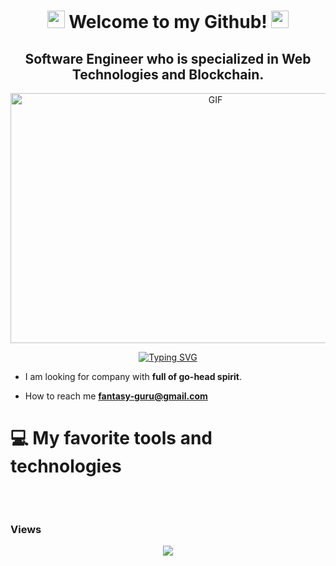 <h1 align="center">
  <img src="https://media.giphy.com/media/hvRJCLFzcasrR4ia7z/giphy.gif" width="28">
  Welcome to my Github!
  <img src="https://media.giphy.com/media/hvRJCLFzcasrR4ia7z/giphy.gif" width="28">
</h1>
<h2 align="center">Software Engineer who is specialized in Web Technologies and Blockchain.</h2>

<p align="center">
  <img alt="GIF" src="https://github.com/abhisheknaiidu/abhisheknaiidu/blob/master/code.gif?raw=true" width="640" height="400" />
</p>
<p align="center">
  <a href="https://git.io/typing-svg"><img src="https://readme-typing-svg.demolab.com?font=Pacifico&size=30&pause=1000&color=193626&center=true&vCenter=true&random=true&width=750&height=60&lines=Master+in+web+%26+blockchain;High+qualified+%26+Amazing+speed;My+motto+is+to+give+high+priority+on+customer+satisfaction" alt="Typing SVG" /></a>
</p>

- I am looking for company with **full of go-head spirit**.

- How to reach me **fantasy-guru@gmail.com**

# 💻 My favorite tools and technologies
<div style="display: flex; align-items: flex-start; align: center">
<table align="center">
  <tr>
    
  </tr>  
</table>
</div>

### Views
<div align="center">
  <img src="https://profile-counter.glitch.me/BigHouse0405/count.svg?"  />
</div>


